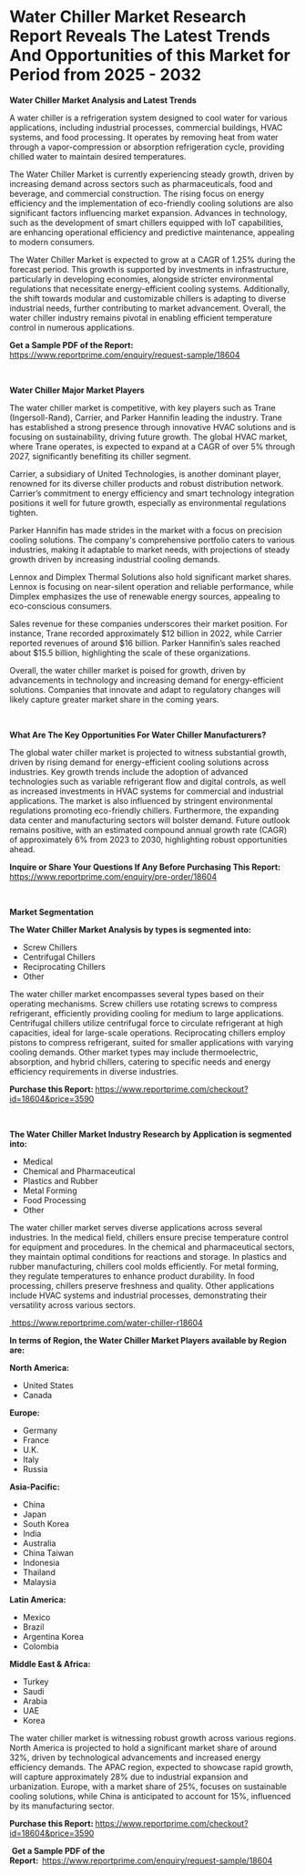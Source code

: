 <p><h1>Water Chiller Market Research Report Reveals The Latest Trends And Opportunities of this Market for Period from 2025 - 2032</h1></p><p><strong>Water Chiller Market Analysis and Latest Trends</strong></p>
<p><p>A water chiller is a refrigeration system designed to cool water for various applications, including industrial processes, commercial buildings, HVAC systems, and food processing. It operates by removing heat from water through a vapor-compression or absorption refrigeration cycle, providing chilled water to maintain desired temperatures. </p><p>The Water Chiller Market is currently experiencing steady growth, driven by increasing demand across sectors such as pharmaceuticals, food and beverage, and commercial construction. The rising focus on energy efficiency and the implementation of eco-friendly cooling solutions are also significant factors influencing market expansion. Advances in technology, such as the development of smart chillers equipped with IoT capabilities, are enhancing operational efficiency and predictive maintenance, appealing to modern consumers.</p><p>The Water Chiller Market is expected to grow at a CAGR of 1.25% during the forecast period. This growth is supported by investments in infrastructure, particularly in developing economies, alongside stricter environmental regulations that necessitate energy-efficient cooling systems. Additionally, the shift towards modular and customizable chillers is adapting to diverse industrial needs, further contributing to market advancement. Overall, the water chiller industry remains pivotal in enabling efficient temperature control in numerous applications.</p></p>
<p><strong>Get a Sample PDF of the Report:&nbsp;</strong> <a href="https://www.reportprime.com/enquiry/request-sample/18604?utm_campaign=4464&utm_medium=2&utm_source=Github&utm_content=ia&utm_term=18052025&utm_id=water-chiller">https://www.reportprime.com/enquiry/request-sample/18604</a></p>
<p>&nbsp;</p>
<p><strong>Water Chiller Major Market Players</strong></p>
<p><p>The water chiller market is competitive, with key players such as Trane (Ingersoll-Rand), Carrier, and Parker Hannifin leading the industry. Trane has established a strong presence through innovative HVAC solutions and is focusing on sustainability, driving future growth. The global HVAC market, where Trane operates, is expected to expand at a CAGR of over 5% through 2027, significantly benefiting its chiller segment.</p><p>Carrier, a subsidiary of United Technologies, is another dominant player, renowned for its diverse chiller products and robust distribution network. Carrier’s commitment to energy efficiency and smart technology integration positions it well for future growth, especially as environmental regulations tighten.</p><p>Parker Hannifin has made strides in the market with a focus on precision cooling solutions. The company's comprehensive portfolio caters to various industries, making it adaptable to market needs, with projections of steady growth driven by increasing industrial cooling demands.</p><p>Lennox and Dimplex Thermal Solutions also hold significant market shares. Lennox is focusing on near-silent operation and reliable performance, while Dimplex emphasizes the use of renewable energy sources, appealing to eco-conscious consumers.</p><p>Sales revenue for these companies underscores their market position. For instance, Trane recorded approximately $12 billion in 2022, while Carrier reported revenues of around $16 billion. Parker Hannifin’s sales reached about $15.5 billion, highlighting the scale of these organizations.</p><p>Overall, the water chiller market is poised for growth, driven by advancements in technology and increasing demand for energy-efficient solutions. Companies that innovate and adapt to regulatory changes will likely capture greater market share in the coming years.</p></p>
<p>&nbsp;</p>
<p><strong>What Are The Key Opportunities For Water Chiller Manufacturers?</strong></p>
<p><p>The global water chiller market is projected to witness substantial growth, driven by rising demand for energy-efficient cooling solutions across industries. Key growth trends include the adoption of advanced technologies such as variable refrigerant flow and digital controls, as well as increased investments in HVAC systems for commercial and industrial applications. The market is also influenced by stringent environmental regulations promoting eco-friendly chillers. Furthermore, the expanding data center and manufacturing sectors will bolster demand. Future outlook remains positive, with an estimated compound annual growth rate (CAGR) of approximately 6% from 2023 to 2030, highlighting robust opportunities ahead.</p></p>
<p><strong>Inquire or Share Your Questions If Any Before Purchasing This Report:</strong> <a href="https://www.reportprime.com/enquiry/pre-order/18604?utm_campaign=4464&utm_medium=2&utm_source=Github&utm_content=ia&utm_term=18052025&utm_id=water-chiller">https://www.reportprime.com/enquiry/pre-order/18604</a></p>
<p>&nbsp;</p>
<p><strong>Market Segmentation</strong></p>
<p><strong>The Water Chiller Market Analysis by types is segmented into:</strong></p>
<p><ul><li>Screw Chillers</li><li>Centrifugal Chillers</li><li>Reciprocating Chillers</li><li>Other</li></ul></p>
<p><p>The water chiller market encompasses several types based on their operating mechanisms. Screw chillers use rotating screws to compress refrigerant, efficiently providing cooling for medium to large applications. Centrifugal chillers utilize centrifugal force to circulate refrigerant at high capacities, ideal for large-scale operations. Reciprocating chillers employ pistons to compress refrigerant, suited for smaller applications with varying cooling demands. Other market types may include thermoelectric, absorption, and hybrid chillers, catering to specific needs and energy efficiency requirements in diverse industries.</p></p>
<p><strong>Purchase this Report:&nbsp;</strong><a href="https://www.reportprime.com/checkout?id=18604&price=3590&utm_campaign=4464&utm_medium=2&utm_source=Github&utm_content=ia&utm_term=18052025&utm_id=water-chiller">https://www.reportprime.com/checkout?id=18604&price=3590</a></p>
<p>&nbsp;</p>
<p><strong>The Water Chiller Market Industry Research by Application is segmented into:</strong></p>
<p><ul><li>Medical</li><li>Chemical and Pharmaceutical</li><li>Plastics and Rubber</li><li>Metal Forming</li><li>Food Processing</li><li>Other</li></ul></p>
<p><p>The water chiller market serves diverse applications across several industries. In the medical field, chillers ensure precise temperature control for equipment and procedures. In the chemical and pharmaceutical sectors, they maintain optimal conditions for reactions and storage. In plastics and rubber manufacturing, chillers cool molds efficiently. For metal forming, they regulate temperatures to enhance product durability. In food processing, chillers preserve freshness and quality. Other applications include HVAC systems and industrial processes, demonstrating their versatility across various sectors.</p></p>
<p><a href="https://www.reportprime.com/water-chiller-r18604?utm_campaign=4464&utm_medium=2&utm_source=Github&utm_content=ia&utm_term=18052025&utm_id=water-chiller">&nbsp;https://www.reportprime.com/water-chiller-r18604</a></p>
<p><strong>In terms of Region, the Water Chiller Market Players available by Region are:</strong></p>
<p>
    <p> <strong> North America: </strong>
        <ul>
            <li>United States</li>
            <li>Canada</li>
        </ul>
        </p> 
    <p> <strong> Europe: </strong>
        <ul>
            <li>Germany</li>
            <li>France</li>
            <li>U.K.</li>
            <li>Italy</li>
            <li>Russia</li>
        </ul>
        </p> 
    <p> <strong> Asia-Pacific: </strong>
        <ul>
            <li>China</li>
            <li>Japan</li>
            <li>South Korea</li>
            <li>India</li>
            <li>Australia</li>
            <li>China Taiwan</li>
            <li>Indonesia</li>
            <li>Thailand</li>
            <li>Malaysia</li>
        </ul>
        </p> 
    <p> <strong> Latin America: </strong>
        <ul>
            <li>Mexico</li>
            <li>Brazil</li>
            <li>Argentina Korea</li>
            <li>Colombia</li>
        </ul>
        </p> 
    <p> <strong> Middle East & Africa: </strong>
        <ul>
            <li>Turkey</li>
            <li>Saudi</li>
            <li>Arabia</li>
            <li>UAE</li>
            <li>Korea</li>
        </ul>
    </p>
    </p>
<p><p>The water chiller market is witnessing robust growth across various regions. North America is projected to hold a significant market share of around 32%, driven by technological advancements and increased energy efficiency demands. The APAC region, expected to showcase rapid growth, will capture approximately 28% due to industrial expansion and urbanization. Europe, with a market share of 25%, focuses on sustainable cooling solutions, while China is anticipated to account for 15%, influenced by its manufacturing sector.</p></p>
<p><strong>Purchase this Report: </strong><a href="https://www.reportprime.com/checkout?id=18604&price=3590&utm_campaign=4464&utm_medium=2&utm_source=Github&utm_content=ia&utm_term=18052025&utm_id=water-chiller">https://www.reportprime.com/checkout?id=18604&price=3590</a></p>
<p>&nbsp;<strong>Get a Sample PDF of the Report:&nbsp;&nbsp;</strong><a href="https://www.reportprime.com/enquiry/request-sample/18604?utm_campaign=4464&utm_medium=2&utm_source=Github&utm_content=ia&utm_term=18052025&utm_id=water-chiller">https://www.reportprime.com/enquiry/request-sample/18604</a></p>
<p><strong></strong></p>
<p><p></p><p></p><p></p></p>